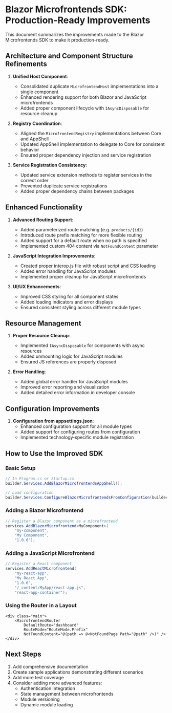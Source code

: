 # Blazor Microfrontends SDK: Production-Ready Improvements

This document summarizes the improvements made to the Blazor Microfrontends SDK to make it production-ready.

## Architecture and Component Structure Refinements

1. **Unified Host Component**:
   - Consolidated duplicate `MicrofrontendHost` implementations into a single component
   - Enhanced rendering support for both Blazor and JavaScript microfrontends
   - Added proper component lifecycle with `IAsyncDisposable` for resource cleanup

2. **Registry Coordination**:
   - Aligned the `MicrofrontendRegistry` implementations between Core and AppShell
   - Updated AppShell implementation to delegate to Core for consistent behavior
   - Ensured proper dependency injection and service registration

3. **Service Registration Consistency**:
   - Updated service extension methods to register services in the correct order
   - Prevented duplicate service registrations
   - Added proper dependency chains between packages

## Enhanced Functionality

1. **Advanced Routing Support**:
   - Added parameterized route matching (e.g. `products/{id}`)
   - Introduced route prefix matching for more flexible routing
   - Added support for a default route when no path is specified
   - Implemented custom 404 content via `NotFoundContent` parameter

2. **JavaScript Integration Improvements**:
   - Created proper interop.js file with robust script and CSS loading
   - Added error handling for JavaScript modules
   - Implemented proper cleanup for JavaScript microfrontends

3. **UI/UX Enhancements**:
   - Improved CSS styling for all component states
   - Added loading indicators and error displays
   - Ensured consistent styling across different module types

## Resource Management

1. **Proper Resource Cleanup**:
   - Implemented `IAsyncDisposable` for components with async resources
   - Added unmounting logic for JavaScript modules
   - Ensured JS references are properly disposed

2. **Error Handling**:
   - Added global error handler for JavaScript modules
   - Improved error reporting and visualization
   - Added detailed error information in developer console

## Configuration Improvements

1. **Configuration from appsettings.json**:
   - Enhanced configuration support for all module types
   - Added support for configuring routes from configuration
   - Implemented technology-specific module registration

## How to Use the Improved SDK

### Basic Setup

```csharp
// In Program.cs or Startup.cs
builder.Services.AddBlazorMicrofrontendsAppShell();

// Load configuration
builder.Services.ConfigureBlazorMicrofrontendsFromConfiguration(builder.Configuration);
```

### Adding a Blazor Microfrontend

```csharp
// Register a Blazor component as a microfrontend
services.AddBlazorMicrofrontend<MyComponent>(
    "my-component",
    "My Component",
    "1.0.0");
```

### Adding a JavaScript Microfrontend

```csharp
// Register a React component
services.AddReactMicrofrontend(
    "my-react-app",
    "My React App",
    "1.0.0",
    "/_content/MyApp/react-app.js",
    "react-app-container");
```

### Using the Router in a Layout

```razor
<div class="main">
    <MicrofrontendRouter 
        DefaultRoute="dashboard" 
        RouteMode="RouteMode.Prefix"
        NotFoundContent="@(path => @<NotFoundPage Path="@path" />)" />
</div>
```

## Next Steps

1. Add comprehensive documentation
2. Create sample applications demonstrating different scenarios
3. Add more test coverage
4. Consider adding more advanced features:
   - Authentication integration
   - State management between microfrontends
   - Module versioning
   - Dynamic module loading 